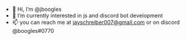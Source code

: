 - 👋 Hi, I’m @jboogles
- 👀 I’m currently interested in js and discord bot development
- 📫 you can reach me at jayschreiber007@gmail.com or on discord @boogles#0770

<!---
jboogles/jboogles is a ✨ special ✨ repository because its `README.md` (this file) appears on your GitHub profile.
You can click the Preview link to take a look at your changes.
--->
